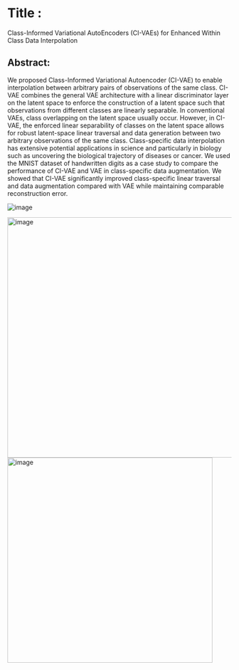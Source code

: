 # Title :
Class-Informed Variational AutoEncoders (CI-VAEs) for Enhanced Within Class Data Interpolation


## Abstract:
We proposed Class-Informed Variational Autoencoder (CI-VAE) to enable interpolation between arbitrary pairs of observations of the same class. CI-VAE combines the general VAE architecture with a linear discriminator layer on the latent space to enforce the construction of a latent space such that observations from different classes are linearly separable. In conventional VAEs, class overlapping on the latent space usually occur. However, in CI-VAE, the enforced linear separability of classes on the latent space allows for robust latent-space linear traversal and data generation between two arbitrary observations of the same class. Class-specific data interpolation has extensive potential applications in science and particularly in biology such as uncovering the biological trajectory of diseases or cancer. We used the MNIST dataset of handwritten digits as a case study to compare the performance of CI-VAE and VAE in class-specific data augmentation. We showed that CI-VAE significantly improved class-specific linear traversal and data augmentation compared with VAE while maintaining comparable reconstruction error.

![image](https://user-images.githubusercontent.com/11249004/209890618-365afaaa-5719-4550-83f5-640a7189575f.png)

<img width="540" alt="image" src="https://user-images.githubusercontent.com/11249004/173155790-b32cf9db-ed98-40d9-8fda-724158d5a098.png"> <img width="461" alt="image" src="https://user-images.githubusercontent.com/11249004/173156033-f3498439-14ac-4625-bb86-5a2f106cce12.png">
